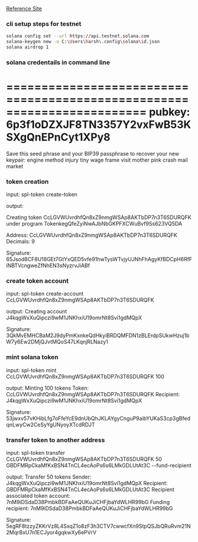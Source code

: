 [Reference Site](https://solana.com/docs/core/tokens)

### cli setup steps for testnet

```bash
solana config set --url https://api.testnet.solana.com
solana-keygen new -o C:\Users\harsh\.config\solana\id.json
solana airdrop 1
```

### solana credentails in command line

========================================================================
pubkey: 6p3f1oDZXJF8TN3357Y2vxFwB53KSXgQnEPnCyt1XPy8
========================================================================
Save this seed phrase and your BIP39 passphrase to recover your new keypair:
engine method injury tiny wage frame visit mother pink crash mail market

### token creation

input: spl-token create-token

output:

Creating token CcLGVWUvrdhfQn8xZ9nmgWSAp8AKTbDP7n3T6SDURQFK under program TokenkegQfeZyiNwAJbNbGKPFXCWuBvf9Ss623VQ5DA

Address: CcLGVWUvrdhfQn8xZ9nmgWSAp8AKTbDP7n3T6SDURQFK
Decimals: 9

Signature: 65Jsod8CF8U18GEt7GtYxQED5vfe91hwTysWTvjyUJNhFhAgyKfBDCpH6RfFiNBTVcngweZfNhEN3sNyzrvJiABf

### create token account

input:
spl-token create-account CcLGVWUvrdhfQn8xZ9nmgWSAp8AKTbDP7n3T6SDURQFK

output:
Creating account J4kqgWxXuQipczi9wM1JNKhxiU19omrNt8Svi1gdMQpX

Signature: 3QkMvEMHCBaM2J9dyPmKxnkeQdHkyiBRDQMFDN1zBLErdpSUkwHzuj1bW7y6Ew2DMjQJvtMQoS47LKqnjRLNazy1

### mint solana token

input:
spl-token mint CcLGVWUvrdhfQn8xZ9nmgWSAp8AKTbDP7n3T6SDURQFK 100

output:
Minting 100 tokens
Token: CcLGVWUvrdhfQn8xZ9nmgWSAp8AKTbDP7n3T6SDURQFK
Recipient: J4kqgWxXuQipczi9wM1JNKhxiU19omrNt8Svi1gdMQpX

Signature: 53jwxv57vKHibLfg7oFfeYcE9dnUbQhJKLAYgyCnguP9aibYUKaS3cp3gBfedqnLwyCw2CeSyYgUNyoyXTcdRDJT

### transfer token to another address

input:
spl-token transfer CcLGVWUvrdhfQn8xZ9nmgWSAp8AKTbDP7n3T6SDURQFK 50 GBDFMRpCkaMfKxBSN4TnCL4ecAoPs6s6LMkGDLUtAt3C --fund-recipient

output:
Transfer 50 tokens
Sender: J4kqgWxXuQipczi9wM1JNKhxiU19omrNt8Svi1gdMQpX
Recipient: GBDFMRpCkaMfKxBSN4TnCL4ecAoPs6s6LMkGDLUtAt3C
Recipient associated token account: 7nM9iDSdaD38PmbkBDFaAeQUKuJiCHFjbaYdWLHR99bG
Funding recipient: 7nM9iDSdaD38PmbkBDFaAeQUKuJiCHFjbaYdWLHR99bG

Signature: 5egRF8tzzyZKKrVz8L4SxqZ1o8zF3h3CTV7cwwcfXn9StpQSJbQRuRvm21N2MqrBxU7n1ECJyor4gqkwXy6ePVrV
